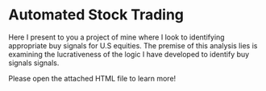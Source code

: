 # Automated Stock Trading

Here I present to you a project of mine where I look to identifying appropriate buy signals for U.S equities. The premise of this analysis lies is examining the lucrativeness of the logic I have developed to identify buy signals signals. 

Please open the attached HTML file to learn more!